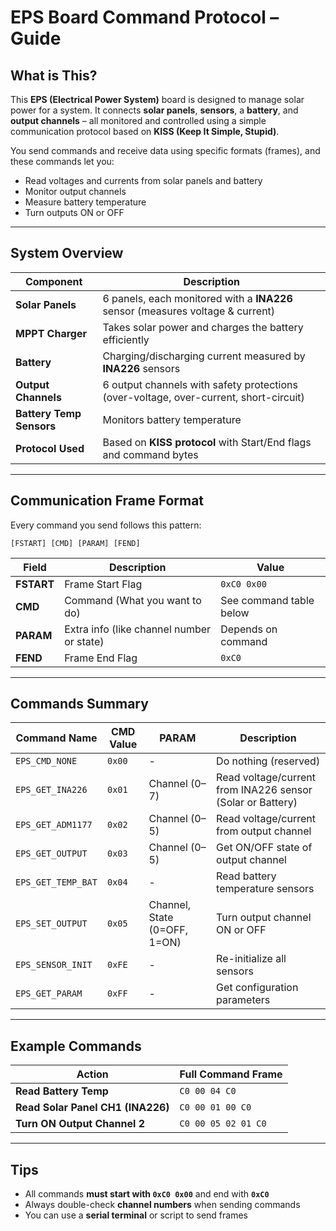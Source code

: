 # EPS Board Command Protocol – Guide

## What is This?

This **EPS (Electrical Power System)** board is designed to manage solar power for a system. It connects **solar panels**, **sensors**, a **battery**, and **output channels** – all monitored and controlled using a simple communication protocol based on **KISS (Keep It Simple, Stupid)**.

You send commands and receive data using specific formats (frames), and these commands let you:

* Read voltages and currents from solar panels and battery
* Monitor output channels
* Measure battery temperature
* Turn outputs ON or OFF

---

## System Overview

| Component                | Description                                                                           |
| ------------------------ | ------------------------------------------------------------------------------------- |
| **Solar Panels**         | 6 panels, each monitored with a **INA226** sensor (measures voltage & current)        |
| **MPPT Charger**         | Takes solar power and charges the battery efficiently                                 |
| **Battery**              | Charging/discharging current measured by **INA226** sensors                           |
| **Output Channels**      | 6 output channels with safety protections (over-voltage, over-current, short-circuit) |
| **Battery Temp Sensors** | Monitors battery temperature                                                          |
| **Protocol Used**        | Based on **KISS protocol** with Start/End flags and command bytes                     |

---

## Communication Frame Format

Every command you send follows this pattern:

```
[FSTART] [CMD] [PARAM] [FEND]
```

| Field      | Description                               | Value                   |
| ---------- | ----------------------------------------- | ----------------------- |
| **FSTART** | Frame Start Flag                          | `0xC0 0x00`             |
| **CMD**    | Command (What you want to do)             | See command table below |
| **PARAM**  | Extra info (like channel number or state) | Depends on command      |
| **FEND**   | Frame End Flag                            | `0xC0`                  |

---

## Commands Summary

| Command Name       | CMD Value | PARAM                        | Description                                                |
| ------------------ | --------- | ---------------------------- | ---------------------------------------------------------- |
| `EPS_CMD_NONE`     | `0x00`    | -                            | Do nothing (reserved)                                      |
| `EPS_GET_INA226`   | `0x01`    | Channel (0–7)                | Read voltage/current from INA226 sensor (Solar or Battery) |
| `EPS_GET_ADM1177`  | `0x02`    | Channel (0–5)                | Read voltage/current from output channel                   |
| `EPS_GET_OUTPUT`   | `0x03`    | Channel (0–5)                | Get ON/OFF state of output channel                         |
| `EPS_GET_TEMP_BAT` | `0x04`    | -                            | Read battery temperature sensors                           |
| `EPS_SET_OUTPUT`   | `0x05`    | Channel, State (0=OFF, 1=ON) | Turn output channel ON or OFF                              |
| `EPS_SENSOR_INIT`  | `0xFE`    | -                            | Re-initialize all sensors                                  |
| `EPS_GET_PARAM`    | `0xFF`    | -                            | Get configuration parameters                               |

---

## Example Commands

| Action                            | Full Command Frame  |
| --------------------------------- | ------------------- |
| **Read Battery Temp**             | `C0 00 04 C0`       |
| **Read Solar Panel CH1 (INA226)** | `C0 00 01 00 C0`    |
| **Turn ON Output Channel 2**      | `C0 00 05 02 01 C0` |

---

## Tips

* All commands **must start with `0xC0 0x00`** and end with **`0xC0`**
* Always double-check **channel numbers** when sending commands
* You can use a **serial terminal** or script to send frames
